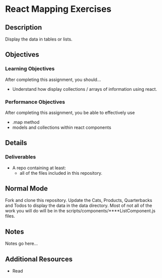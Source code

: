 # React Mapping Exercises

## Description
Display the data in tables or lists.


## Objectives

### Learning Objectives

After completing this assignment, you should…

* Understand how display collections / arrays of information using react.


### Performance Objectives

After completing this assignment, you be able to effectively use

* .map method
* models and collections within react components

## Details

### Deliverables

* A repo containing at least:
  * all of the files included in this repository.


## Normal Mode
Fork and clone this repository. Update the Cats, Products, Quarterbacks and Todos to display the data in the data directory. Most of not all of the work you will do will be in the scripts/components/****ListComponent.js files.

## Notes

Notes go here...

## Additional Resources

* Read []()
